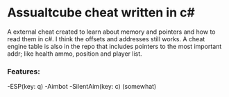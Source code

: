 # Assualtcube cheat written in c# #
A external cheat created to learn about memory and pointers and how to read them in c#. I think the offsets and addresses still works.
A cheat engine table is also in the repo that includes pointers to the most important addr; like health ammo, position and player list.

### Features: ###
-ESP(key: q)
-Aimbot
-SilentAim(key: c) (somewhat)
